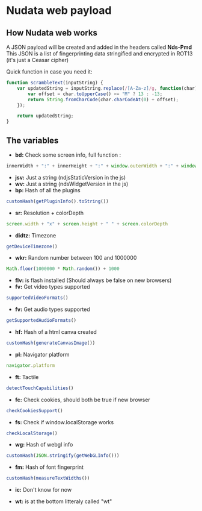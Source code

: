 # Nudata web payload

## How Nudata web works

A JSON payload will be created and added in the headers called **Nds-Pmd**
This JSON is a list of fingerprinting data stringified and encrypted in ROT13 (it's just a Ceasar cipher)

Quick function in case you need it:
```js
function scrambleText(inputString) {
    var updatedString = inputString.replace(/[A-Za-z]/g, function(char) {
        var offset = char.toUpperCase() <= "M" ? 13 : -13;
        return String.fromCharCode(char.charCodeAt(0) + offset);
    });

    return updatedString;
}
```

## The variables

* **bd:** Check some screen info, full function : 
```js
innerWidth + ":" + innerHeight + ":" + window.outerWidth + ":" + window.outerHeight + ":" + screen.availWidth + ":" + screen.availHeight
```

* **jsv:** Just a string (ndjsStaticVersion in the js)
* **wv:** Just a string (ndsWidgetVersion in the js)
* **bp:** Hash of all the plugins
```js
customHash(getPluginInfo().toString())
```
* **sr:** Resolution + colorDepth
```js
screen.width + "x" + screen.height + " " + screen.colorDepth
```

* **didtz:** Timezone
```js
getDeviceTimezone()
```

* **wkr:** Random number between 100 and 1000000
```js
Math.floor(1000000 * Math.random()) + 1000
```

* **flv:** is flash installed (Should always be false on new browsers)
* **fv:** Get video types supported
```js
supportedVideoFormats()
```

* **fv:** Get audio types supported
```js
getSupportedAudioFormats()
```

* **hf:** Hash of a html canva created
```js
customHash(generateCanvasImage())
```

* **pl:** Navigator platform
```js
navigator.platform
```

* **ft:** Tactile
```js
detectTouchCapabilities()
```

* **fc:**  Check cookies, should both be true if new browser
```js
checkCookiesSupport()
```

* **fs:** Check if window.localStorage works
```js
checkLocalStorage()
```

* **wg:** Hash of webgl info
```js
customHash(JSON.stringify(getWebGLInfo()))
```

* **fm:** Hash of font fingerprint
```js
customHash(measureTextWidths())
```

* **ic:** Don't know for now

* **wt:** is at the bottom litteraly called "wt"